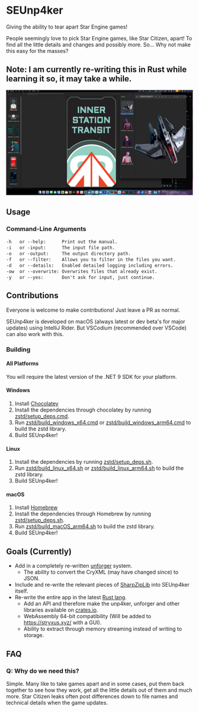 # SEUnp4ker
Giving the ability to tear apart Star Engine games!

People seemingly love to pick Star Engine games, like Star Citizen, apart! To find all the little details and changes and possibly more. So... Why not make this easy for the masses?
## Note: I am currently re-writing this in Rust while learning it so, it may take a while.
![Screenshot of an exmaple of SEUnp4ker](https://github.com/Stryxus/SEUnp4ker/blob/c620935afb56b266378c6f31fa29cb69ea961eed/.github/readme_example.png)
## Usage
### Command-Line Arguments
```
-h   or --help:      Print out the manual.
-i   or -input:      The input file path.
-o   or -output:     The output directory path.
-f   or --filter:    Allows you to filter in the files you want.
-d   or --details:   Enabled detailed logging including errors.
-ow  or --overwrite: Overwrites files that already exist.
-y   or --yes:       Don't ask for input, just continue.
```

## Contributions
Everyone is welcome to make contributions! Just leave a PR as normal.

SEUnp4ker is developed on macOS (always latest or dev beta's for major updates) using IntelliJ Rider. But VSCodium (recommended over VSCode) can also work with this.
### Building
#### All Platforms
You will require the latest version of the .NET 9 SDK for your platform.
#### Windows
1. Install [Chocolatey](https://chocolatey.org)
2. Install the dependencies through chocolatey by running [zstd/setup_deps.cmd](https://github.com/Stryxus/SEUnp4ker/blob/main/zstd/setup_deps.cmd).
3. Run [zstd/build_windows_x64.cmd](https://github.com/Stryxus/SEUnp4ker/blob/main/zstd/build_windows_x64.cmd) or [zstd/build_windows_arm64.cmd](https://github.com/Stryxus/SEUnp4ker/blob/main/zstd/build_windows_arm64.cmd) to build the zstd library.
4. Build SEUnp4ker!
#### Linux
1. Install the dependencies by running [zstd/setup_deps.sh](https://github.com/Stryxus/SEUnp4ker/blob/main/zstd/setup_deps.sh).
2. Run [zstd/build_linux_x64.sh](https://github.com/Stryxus/SEUnp4ker/blob/main/zstd/build_linux_x64.sh) or [zstd/build_linux_arm64.sh](https://github.com/Stryxus/SEUnp4ker/blob/main/zstd/build_linux_arm64.sh) to build the zstd library.
3. Build SEUnp4ker!
#### macOS
1. Install [Homebrew](https://brew.sh)
2. Install the dependencies through Homebrew by running [zstd/setup_deps.sh](https://github.com/Stryxus/SEUnp4ker/blob/main/zstd/setup_deps.sh).
3. Run [zstd/build_macOS_arm64.sh](https://github.com/Stryxus/SEUnp4ker/blob/main/zstd/build_macOS_arm64.sh) to build the zstd library.
4. Build SEUnp4ker!
## Goals (Currently)
- Add in a completely re-written [unforger](https://github.com/Stryxus/unp4k/tree/feature/rewrite/libs/unforge) system.
  - The ability to convert the CryXML (may have changed since) to JSON.
- Include and re-write the relevant pieces of [SharpZipLib](https://github.com/Stryxus/SharpZipLib) into SEUnp4ker itself.
- Re-write the entire app in the latest [Rust lang](https://www.rust-lang.org/).
  - Add an API and therefore make the unp4ker, unforger and other libraries available on [crates.io](https://crates.io/).
  - WebAssembly 64-bit compatibility (Will be added to https://stryxus.xyz/ with a GUI).
  - Ability to extract through memory streaming instead of writing to storage.

## FAQ
### Q: Why do we need this?
Simple. Many like to take games apart and in some cases, put them back together to see how they work, get all the little details out of them and much more. Star Citizen leaks often post differences down to file names and technical details when the game updates.
